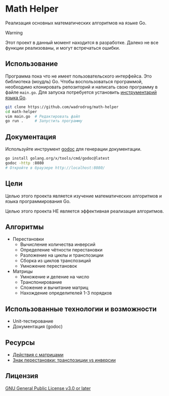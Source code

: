 # Math Helper

Реализация основных математических алгоритмов на языке Go.

> [!warning]
> Этот проект в данный момент находится в разработке. Далеко не все функции
реализованы, и могут встречаться ошибки.

## Использование

Программа пока что не имеет пользовательского интерфейса. Это библиотека
(моудль) Go. Чтобы воспользоваться программой, необходимо клонировать
репозиторий и написать свою программу в файле `main.go`. Для запуска потребуется
установить [инструментарий языка Go](https://go.dev/dl/).

```sh
git clone https://github.com/wadrodrog/math-helper
cd math-helper
vim main.go  # Редактировать файл
go run .     # Запустить программу
```

## Документация

Используйте инструмент [godoc](https://pkg.go.dev/golang.org/x/tools/cmd/godoc)
для генерации документации.

```sh
go install golang.org/x/tools/cmd/godoc@latest
godoc -http :8080
# Откройте в браузере http://localhost:8080/
```

## Цели

Целью этого проекта является изучение математических алгоритмов и языка
программирования Go.

Целью этого проекта НЕ является эффективная реализация алгоритмов.

## Алгоритмы

- Перестановки
    - Вычисление количества инверсий
    - Определение чётности перестановки
    - Разложение на циклы и транспозиции
    - Сборка из циклов транспозиций
    - Умножение перестановок
- Матрицы
    - Умножение и деление на число
    - Транспонирование
    - Сложение и вычитание матриц
    - Нахождение определителей 1-3 порядков

## Использованные технологии и возможности

- Unit-тестирование
- Документация (godoc)

## Ресурсы

- [Действия с матрицами](https://mathprofi.net/deistviya_s_matricami.html)
- [Знак перестановки: транспозиции vs инверсии](https://habr.com/ru/articles/762338/)

## Лицензия

[GNU General Public License v3.0 or later](https://www.gnu.org/licenses/gpl-3.0.html)
